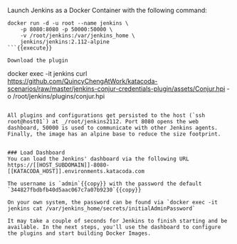 
Launch Jenkins as a Docker Container with the following command:

```
docker run -d -u root --name jenkins \
    -p 8080:8080 -p 50000:50000 \
    -v /root/jenkins:/var/jenkins_home \
    jenkins/jenkins:2.112-alpine
```{{execute}}

Download the plugin
```
docker exec -it jenkins curl https://github.com/QuincyChengAtWork/katacoda-scenarios/raw/master/jenkins-conjur-credentials-plugin/assets/Conjur.hpi -o /root/jenkins/plugins/conjur.hpi
```{{execute}}

All plugins and configurations get persisted to the host (`ssh root@host01`) at _/root/jenkins2112. Port 8080 opens the web dashboard, 50000 is used to communicate with other Jenkins agents. Finally, the image has an alpine base to reduce the size footprint.


### Load Dashboard
You can load the Jenkins' dashboard via the following URL https://[[HOST_SUBDOMAIN]]-8080-[[KATACODA_HOST]].environments.katacoda.com

The username is `admin`{{copy}} with the password the default `344827fbdbfb40d5aac067c7a07b9230`{{copy}}

On your own system, the password can be found via `docker exec -it jenkins cat /var/jenkins_home/secrets/initialAdminPassword`

It may take a couple of seconds for Jenkins to finish starting and be available. In the next steps, you'll use the dashboard to configure the plugins and start building Docker Images.

